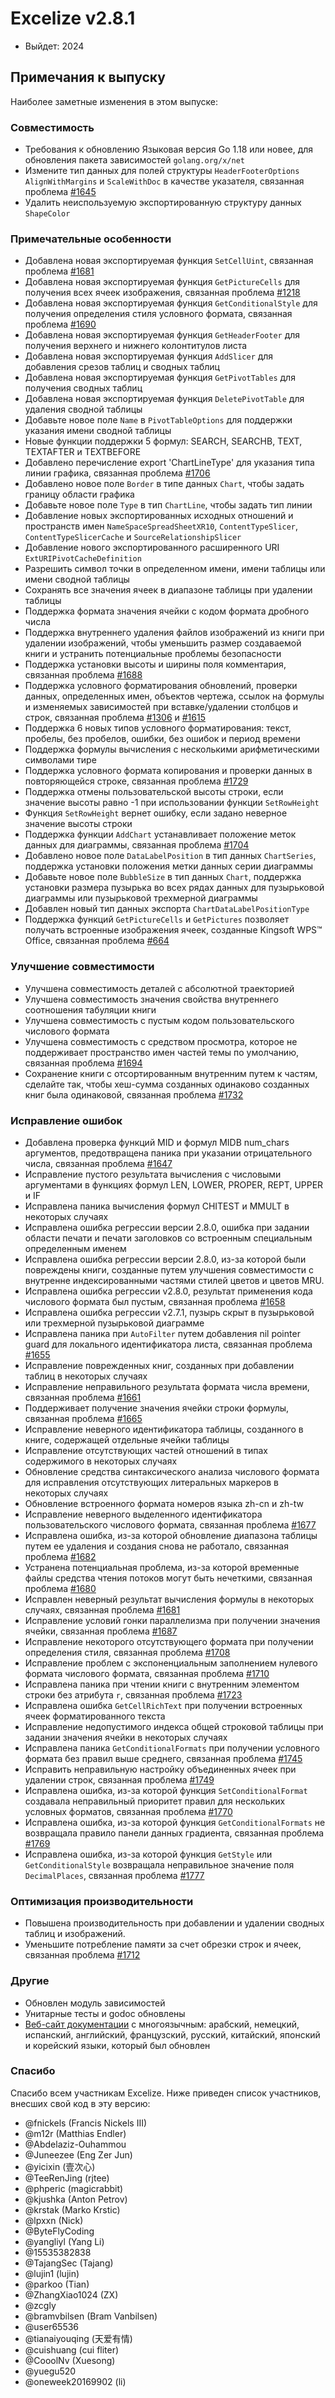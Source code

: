 # Excelize v2.8.1

* Выйдет: 2024

## Примечания к выпуску

Наиболее заметные изменения в этом выпуске:

### Совместимость

* Требования к обновлению Языковая версия Go 1.18 или новее, для обновления пакета зависимостей `golang.org/x/net`
* Измените тип данных для полей структуры `HeaderFooterOptions` `AlignWithMargins` и `ScaleWithDoc` в качестве указателя, связанная проблема [#1645](https://github.com/xuri/excelize/issues/1645)
* Удалить неиспользуемую экспортированную структуру данных `ShapeColor`

### Примечательные особенности

* Добавлена новая экспортируемая функция `SetCellUint`, связанная проблема [#1681](https://github.com/xuri/excelize/issues/1681)
* Добавлена новая экспортируемая функция `GetPictureCells` для получения всех ячеек изображения, связанная проблема [#1218](https://github.com/xuri/excelize/issues/1218)
* Добавлена новая экспортируемая функция `GetConditionalStyle` для получения определения стиля условного формата, связанная проблема [#1690](https://github.com/xuri/excelize/issues/1690)
* Добавлена новая экспортируемая функция `GetHeaderFooter` для получения верхнего и нижнего колонтитулов листа
* Добавлена новая экспортируемая функция `AddSlicer` для добавления срезов таблиц и сводных таблиц
* Добавлена новая экспортируемая функция `GetPivotTables` для получения сводных таблиц
* Добавлена новая экспортируемая функция `DeletePivotTable` для удаления сводной таблицы
* Добавьте новое поле `Name` в `PivotTableOptions` для поддержки указания имени сводной таблицы
* Новые функции поддержки 5 формул: SEARCH, SEARCHB, TEXT, TEXTAFTER и TEXTBEFORE
* Добавлено перечисление export 'ChartLineType' для указания типа линии графика, связанная проблема [#1706](https://github.com/xuri/excelize/issues/1706)
* Добавлено новое поле `Border` в типе данных `Chart`, чтобы задать границу области графика
* Добавьте новое поле `Type` в тип `ChartLine`, чтобы задать тип линии
* Добавление новых экспортированных исходных отношений и пространств имен `NameSpaceSpreadSheetXR10`, `ContentTypeSlicer`, `ContentTypeSlicerCache` и `SourceRelationshipSlicer`
* Добавление нового экспортированного расширенного URI `ExtURIPivotCacheDefinition`
* Разрешить символ точки в определенном имени, имени таблицы или имени сводной таблицы
* Сохранять все значения ячеек в диапазоне таблицы при удалении таблицы
* Поддержка формата значения ячейки с кодом формата дробного числа
* Поддержка внутреннего удаления файлов изображений из книги при удалении изображений, чтобы уменьшить размер создаваемой книги и устранить потенциальные проблемы безопасности
* Поддержка установки высоты и ширины поля комментария, связанная проблема [#1688](https://github.com/xuri/excelize/issues/1688)
* Поддержка условного форматирования обновлений, проверки данных, определенных имен, объектов чертежа, ссылок на формулы и изменяемых зависимостей при вставке/удалении столбцов и строк, связанная проблема [#1306](https://github.com/xuri/excelize/issues/1306) и [#1615](https://github.com/xuri/excelize/issues/1615)
* Поддержка 6 новых типов условного форматирования: текст, пробелы, без пробелов, ошибки, без ошибок и период времени
* Поддержка формулы вычисления с несколькими арифметическими символами тире
* Поддержка условного формата копирования и проверки данных в повторяющейся строке, связанная проблема [#1729](https://github.com/xuri/excelize/issues/1729)
* Поддержка отмены пользовательской высоты строки, если значение высоты равно -1 при использовании функции `SetRowHeight`
* Функция `SetRowHeight` вернет ошибку, если задано неверное значение высоты строки
* Поддержка функции `AddChart` устанавливает положение меток данных для диаграммы, связанная проблема [#1704](https://github.com/xuri/excelize/issues/1704)
* Добавлено новое поле `DataLabelPosition` в тип данных `ChartSeries`, поддержка установки положения метки данных серии диаграммы
* Добавьте новое поле `BubbleSize` в тип данных `Chart`, поддержка установки размера пузырька во всех рядах данных для пузырьковой диаграммы или пузырьковой трехмерной диаграммы
* Добавлен новый тип данных экспорта `ChartDataLabelPositionType`
* Поддержка функций `GetPictureCells` и `GetPictures` позволяет получать встроенные изображения ячеек, созданные Kingsoft WPS&trade; Office, связанная проблема [#664](https://github.com/xuri/excelize/issues/664)

### Улучшение совместимости

* Улучшена совместимость деталей с абсолютной траекторией
* Улучшена совместимость значения свойства внутреннего соотношения табуляции книги
* Улучшена совместимость с пустым кодом пользовательского числового формата
* Улучшена совместимость с средством просмотра, которое не поддерживает пространство имен частей темы по умолчанию, связанная проблема [#1694](https://github.com/xuri/excelize/issues/1694)
* Сохранение книги с отсортированным внутренним путем к частям, сделайте так, чтобы хеш-сумма созданных одинаково созданных книг была одинаковой, связанная проблема [#1732](https://github.com/xuri/excelize/issues/1732)

### Исправление ошибок

* Добавлена проверка функций MID и формул MIDB num_chars аргументов, предотвращена паника при указании отрицательного числа, связанная проблема [#1647](https://github.com/xuri/excelize/issues/1647)
* Исправление пустого результата вычисления с числовыми аргументами в функциях формул LEN, LOWER, PROPER, REPT, UPPER и IF
* Исправлена паника вычисления формул CHITEST и MMULT в некоторых случаях
* Исправлена ошибка регрессии версии 2.8.0, ошибка при задании области печати и печати заголовков со встроенным специальным определенным именем
* Исправлена ошибка регрессии версии 2.8.0, из-за которой были повреждены книги, созданные путем улучшения совместимости с внутренне индексированными частями стилей цветов и цветов MRU.
* Исправлена ошибка регрессии v2.8.0, результат применения кода числового формата был пустым, связанная проблема [#1658](https://github.com/xuri/excelize/issues/1658)
* Исправлена ошибка регрессии v2.7.1, пузырь скрыт в пузырьковой или трехмерной пузырьковой диаграмме
* Исправлена паника при `AutoFilter` путем добавления nil pointer guard для локального идентификатора листа, связанная проблема [#1655](https://github.com/xuri/excelize/issues/1655)
* Исправление поврежденных книг, созданных при добавлении таблиц в некоторых случаях
* Исправление неправильного результата формата числа времени, связанная проблема [#1661](https://github.com/xuri/excelize/issues/1661)
* Поддерживает получение значения ячейки строки формулы, связанная проблема [#1665](https://github.com/xuri/excelize/issues/1665)
* Исправление неверного идентификатора таблицы, созданного в книге, содержащей отдельные ячейки таблицы
* Исправление отсутствующих частей отношений в типах содержимого в некоторых случаях
* Обновление средства синтаксического анализа числового формата для исправления отсутствующих литеральных маркеров в некоторых случаях
* Обновление встроенного формата номеров языка zh-cn и zh-tw
* Исправление неверного выделенного идентификатора пользовательского числового формата, связанная проблема [#1677](https://github.com/xuri/excelize/issues/1677)
* Исправлена ошибка, из-за которой обновление диапазона таблицы путем ее удаления и создания снова не работало, связанная проблема [#1682](https://github.com/xuri/excelize/issues/1682)
* Устранена потенциальная проблема, из-за которой временные файлы средства чтения потоков могут быть нечеткими, связанная проблема [#1680](https://github.com/xuri/excelize/issues/1680)
* Исправлен неверный результат вычисления формулы в некоторых случаях, связанная проблема [#1681](https://github.com/xuri/excelize/issues/1681)
* Исправление условий гонки параллелизма при получении значения ячейки, связанная проблема [#1687](https://github.com/xuri/excelize/issues/1687)
* Исправление некоторого отсутствующего формата при получении определения стиля, связанная проблема [#1708](https://github.com/xuri/excelize/issues/1708)
* Исправление проблем с экспоненциальным заполнением нулевого формата числового формата, связанная проблема [#1710](https://github.com/xuri/excelize/issues/1710)
* Исправлена паника при чтении книги с внутренним элементом строки без атрибута `r`, связанная проблема [#1723](https://github.com/xuri/excelize/issues/1723)
* Исправлена ошибка `GetCellRichText` при получении встроенных ячеек форматированного текста
* Исправление недопустимого индекса общей строковой таблицы при задании значения ячейки в некоторых случаях
* Исправлена паника `GetConditionalFormats` при получении условного формата без правил выше среднего, связанная проблема [#1745](https://github.com/xuri/excelize/issues/1745)
* Исправить неправильную настройку объединенных ячеек при удалении строк, связанная проблема [#1749](https://github.com/xuri/excelize/issues/1749)
* Исправлена ошибка, из-за которой функция `SetConditionalFormat` создавала неправильный приоритет правил для нескольких условных форматов, связанная проблема [#1770](https://github.com/xuri/excelize/issues/1770)
* Исправлена ошибка, из-за которой функция `GetConditionalFormats` не возвращала правило панели данных градиента, связанная проблема [#1769](https://github.com/xuri/excelize/issues/1769)
* Исправлена ошибка, из-за которой функция `GetStyle` или `GetConditionalStyle` возвращала неправильное значение поля `DecimalPlaces`, связанная проблема [#1777](https://github.com/xuri/excelize/issues/1777)

### Оптимизация производительности

* Повышена производительность при добавлении и удалении сводных таблиц и изображений.
* Уменьшите потребление памяти за счет обрезки строк и ячеек, связанная проблема [#1712](https://github.com/xuri/excelize/issues/1712)

### Другие

* Обновлен модуль зависимостей
* Унитарные тесты и godoc обновлены
* [Веб-сайт документации](https://xuri.me/excelize) с многоязычным: арабский, немецкий, испанский, английский, французский, русский, китайский, японский и корейский языки, который был обновлен

### Спасибо

Спасибо всем участникам Excelize. Ниже приведен список участников, внесших свой код в эту версию:

* @fnickels (Francis Nickels III)
* @m12r (Matthias Endler)
* @Abdelaziz-Ouhammou
* @Juneezee (Eng Zer Jun)
* @yicixin (壹次心)
* @TeeRenJing (rjtee)
* @phperic (magicrabbit)
* @kjushka (Anton Petrov)
* @krstak (Marko Krstic)
* @lpxxn (Nick)
* @ByteFlyCoding
* @yangliyl (Yang Li)
* @15535382838
* @TajangSec (Tajang)
* @lujin1 (lujin)
* @parkoo (Tian)
* @ZhangXiao1024 (ZX)
* @zcgly
* @bramvbilsen (Bram Vanbilsen)
* @user65536
* @tianaiyouqing (天爱有情)
* @cuishuang (cui fliter)
* @CooolNv (Xuesong)
* @yuegu520
* @oneweek20169902 (li)
